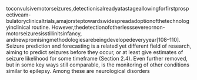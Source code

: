 toconvulsivemotorseizures,detectionisalreadyatastageallowingforfirstprospectiveam-
bulatoryclinicaltrials,amajorsteptowardswidespreadadoptionofthetechnologyinclinical
routine. However,thedetectionofotherlesssevereornon-motorseizuresisstillinitsinfancy,
andnewpromisingmethodologiesarebeingdevelopedeveryyear[108–110].
Seizure prediction and forecasting is a related yet different field of research, aiming to
predict seizures before they occur, or at least give estimates of seizure likelihood for some
timeframe (Section 2.4). Even further removed, but in some key ways still comparable, is the
monitoring of other conditions similar to epilepsy. Among these are neurological disorders